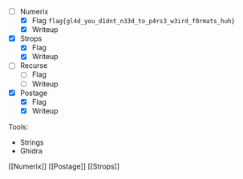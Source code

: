 * [ ] Numerix
	* [x] Flag
	      `flag{gl4d_you_d1dnt_n33d_to_p4rs3_w3ird_f0rmats_huh}`
	* [x] Writeup
* [x] Strops
	* [x] Flag
	* [x] Writeup
* [ ] Recurse
	* [ ] Flag
	* [ ] Writeup
* [x] Postage
	* [x] Flag
	* [x] Writeup

Tools:
* Strings
* Ghidra

[[Numerix]]
[[Postage]]
[[Strops]]